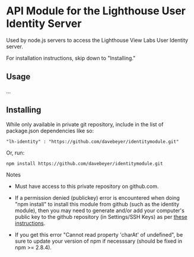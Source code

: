 # API Module for the Lighthouse User Identity Server

Used by node.js servers to access the Lighthouse View Labs User Identity server.

For installation instructions, skip down to "Installing."

## Usage

...

## Installing

While only available in private git repository, include in the list of
package.json dependencies like so:

```
"lh-identity" : "https://github.com/davebeyer/identitymodule.git"
```

Or, run:

```
npm install https://github.com/davebeyer/identitymodule.git
```

Notes

* Must have access to this private repository on github.com.

* If a permission denied (publickey) error is encountered when
doing "npm install" to install this module from github (such as the
identity module), then you may need to generate and/or add your
computer's public key to the github repository (in Settings/SSH Keys)
as per [these
instructions](https://help.github.com/articles/generating-ssh-keys).

* If you get this error "Cannot read property 'charAt' of undefined",
be sure to update your version of npm if necesssary (should be fixed
in npm >= 2.8.4). 

